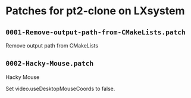 # Patches for pt2-clone on LXsystem

## `0001-Remove-output-path-from-CMakeLists.patch`

Remove output path from CMakeLists


## `0002-Hacky-Mouse.patch`

Hacky Mouse

Set video.useDesktopMouseCoords to false.

